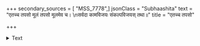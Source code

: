 +++
secondary_sources = [ "MSS_7778",]
jsonClass = "Subhaashita"
text = "एतच्च तपसो मूलं तपसो मूलमेव च।  \nसर्वदा कामविजयः संकल्पविजयस् तथा॥"
title = "एतच्च तपसो"

+++

<details><summary>Text</summary>

एतच्च तपसो मूलं तपसो मूलमेव च।  
सर्वदा कामविजयः संकल्पविजयस् तथा॥
</details>
